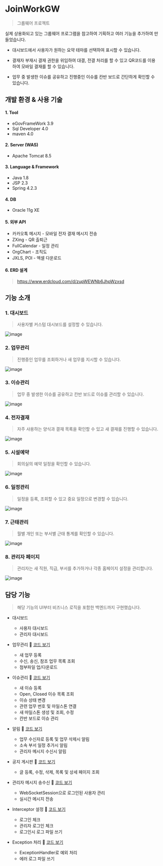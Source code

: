 # JoinWorkGW
> 그룹웨어 프로젝트
   
실제 상용화되고 있는 그룹웨어 프로그램을 참고하여 기획하고 여러 기능을 추가하여 만들었습니다.

- 대시보드에서 사용자가 원하는 요약 테마를 선택하여 표시할 수 있습니다.
   
- 결재자 부재시 결재 권한을 위임하여 대결, 전결 처리를 할 수 있고 QR코드를 이용하여 모바일 결재를 할 수 있습니다.
   
- 업무 중 발생한 이슈를 공유하고 진행중인 이슈를 칸반 보드로 간단하게 확인할 수 있습니다.
   
   
## 개발 환경 & 사용 기술

#### 1. Tool
- eGovFrameWork 3.9
- Sql Developer 4.0
- maven 4.0

#### 2. Server (WAS)
- Apache Tomcat 8.5

#### 3. Language & Framework
- Java 1.8
- JSP 2.3
- Spring 4.2.3

#### 4. DB
- Oracle 11g XE

#### 5. 외부 API
- 카카오톡 메시지 - 모바일 전자 결재 메시지 전송
- ZXing - QR 출퇴근
- FullCalendar - 일정 관리
- OrgChart - 조직도
- JXLS, POI - 엑셀 다운로드

#### 6. ERD 설계
> https://www.erdcloud.com/d/zupWEWNb6JhpWzxsd
   
## 기능 소개
### 1. 대시보드
> 사용자별 커스텀 대시보드를 설정할 수 있습니다.
   
![image](https://user-images.githubusercontent.com/37923543/192958981-9ec6896b-d816-4ef7-876f-f077a5d96f77.png)

### 2. 업무관리
> 진행중인 업무를 조회하거나 새 업무를 지시할 수 있습니다. 
   
![image](https://user-images.githubusercontent.com/37923543/192960907-7f7c29ff-4b3a-43c3-a40a-176456096a73.png)

### 3. 이슈관리
> 업무 중 발생한 이슈를 공유하고 칸반 보드로 이슈를 관리할 수 있습니다.
   
![image](https://user-images.githubusercontent.com/37923543/192963961-0d3e38e8-ac40-433a-b1bd-0259a977d9b5.png)

### 4. 전자결재
> 자주 사용하는 양식과 결재 목록을 확인할 수 있고 새 결재를 진행할 수 있습니다.

![image](https://user-images.githubusercontent.com/37923543/192981511-d8873885-ebdd-45bb-8773-964c0900e240.png)

### 5. 시설예약
> 회의실의 예약 일정을 확인할 수 있습니다.

![image](https://user-images.githubusercontent.com/37923543/192982569-9c71f582-2652-4294-a9c7-2564cd72d480.png)

### 6. 일정관리
> 일정을 등록, 조회할 수 있고 중요 일정으로 변경할 수 있습니다.

![image](https://user-images.githubusercontent.com/37923543/192982861-2b0289a6-02a4-4e48-9fd1-092a25ac81f5.png)

### 7. 근태관리
> 월별 개인 또는 부서별 근태 통계를 확인할 수 있습니다.

![image](https://user-images.githubusercontent.com/37923543/192983243-e4bfc5de-9f1f-40e8-a579-c4fa6775c954.png)

### 8. 관리자 페이지
> 관리자는 새 직원, 직급, 부서를 추가하거나 각종 홈페이지 설정을 관리합니다.

![image](https://user-images.githubusercontent.com/37923543/192984078-7cc6588f-88e3-4cb8-9ec1-e517929c5d97.png)
   
   
## 담당 기능
> 해당 기능의 UI부터 비즈니스 로직을 포함한 백엔드까지 구현했습니다.
- 대시보드
  - 사용자 대시보드
  - 관리자 대시보드
  
- 업무관리 📌 [코드 보기](https://github.com/taewonMin/JoinWorkGW/tree/main/JoinWorkGW/src/main/java/com/joinwork/board/duty)
  - 새 업무 등록
  - 수신, 송신, 참조 업무 목록 조회
  - 첨부파일 업/다운로드
  
- 이슈관리 📌 [코드 보기](https://github.com/taewonMin/JoinWorkGW/tree/main/JoinWorkGW/src/main/java/com/joinwork/board/issue)
  - 새 이슈 등록
  - Open, Closed 이슈 목록 조회
  - 이슈 상태 변경
  - 관련 업무 번호 및 마일스톤 연결
  - 새 마일스톤 생성 및 조회, 수정
  - 칸반 보드로 이슈 관리
  
- 알림 📌 [코드 보기](https://github.com/taewonMin/JoinWorkGW/blob/main/JoinWorkGW/src/main/java/com/joinwork/common/controller/CommonController.java)
  - 업무 수신자로 등록 및 업무 삭제시 알림
  - 소속 부서 일정 추가시 알림
  - 관리자 메시지 수신시 알림
  
- 공지 게시판 📌 [코드 보기](https://github.com/taewonMin/JoinWorkGW/tree/main/JoinWorkGW/src/main/java/com/joinwork/board/notice)
  - 글 등록, 수정, 삭제, 목록 및 상세 페이지 조회
  
- 관리자 메시지 송수신 📌 [코드 보기](https://github.com/taewonMin/JoinWorkGW/blob/main/JoinWorkGW/src/main/java/com/joinwork/util/EchoHandler.java)
  - WebSocketSession으로 로그인된 사용자 관리
  - 실시간 메시지 전송
  
- Interceptor 설정 📌 [코드 보기](https://github.com/taewonMin/JoinWorkGW/tree/main/JoinWorkGW/src/main/java/com/joinwork/util/interceptor)
  - 로그인 체크
  - 관리자 로그인 체크
  - 로그인시 로그 파일 쓰기

- Exception 처리 📌 [코드 보기](https://github.com/taewonMin/JoinWorkGW/blob/main/JoinWorkGW/src/main/java/com/joinwork/util/ExceptionControllerAdvisor.java)
  - ExceptionHandler로 예외 처리
  - 에러 로그 파일 쓰기
